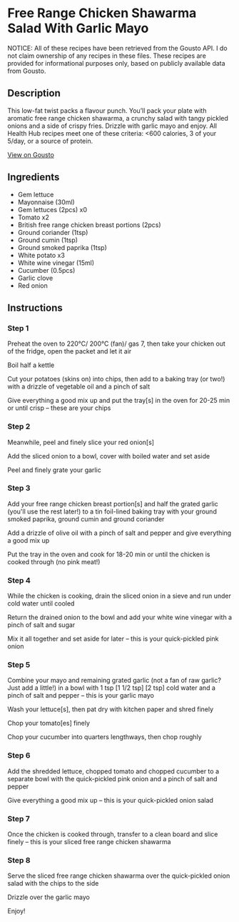 # Free Range Chicken Shawarma Salad With Garlic Mayo

NOTICE: All of these recipes have been retrieved from the Gousto API. I do not claim ownership of any recipes in these files. These recipes are provided for informational purposes only, based on publicly available data from Gousto.

## Description

This low-fat twist packs a flavour punch. You’ll pack your plate with aromatic free range chicken shawarma, a crunchy salad with tangy pickled onions and a side of crispy fries. Drizzle with garlic mayo and enjoy. All Health Hub recipes meet one of these criteria: <600 calories, 3 of your 5/day, or a source of protein.

[View on Gousto](https://www.gousto.co.uk/recipes/cookbook/lighter-free-range-chicken-shawarma-salad-with-garlic-mayo)

## Ingredients

- Gem lettuce
- Mayonnaise (30ml)
- Gem lettuces (2pcs) x0
- Tomato x2
- British free range chicken breast portions (2pcs)
- Ground coriander (1tsp)
- Ground cumin (1tsp)
- Ground smoked paprika (1tsp)
- White potato x3
- White wine vinegar (15ml)
- Cucumber (0.5pcs)
- Garlic clove
- Red onion

## Instructions


### Step 1

Preheat the oven to 220°C/ 200°C (fan)/ gas 7, then take your chicken out of the fridge, open the packet and let it air

Boil half a kettle

Cut your potatoes (skins on) into chips, then add to a baking tray (or two!) with a drizzle of vegetable oil and a pinch of salt

Give everything a good mix up and put the tray[s] in the oven for 20-25 min or until crisp – these are your chips


### Step 2

Meanwhile, peel and finely slice your red onion[s]

Add the sliced onion to a bowl, cover with boiled water and set aside

Peel and finely grate your garlic


### Step 3

Add your free range chicken breast portion[s] and half the grated garlic (you'll use the rest later!) to a tin foil-lined baking tray with your ground smoked paprika, ground cumin and ground coriander

Add a drizzle of olive oil with a pinch of salt and pepper and give everything a good mix up

Put the tray in the oven and cook for 18-20 min or until the chicken is cooked through (no pink meat!)


### Step 4

While the chicken is cooking, drain the sliced onion in a sieve and run under cold water until cooled

Return the drained onion to the bowl and add your white wine vinegar with a pinch of salt and sugar

Mix it all together and set aside for later – this is your quick-pickled pink onion


### Step 5

Combine your mayo and remaining grated garlic (not a fan of raw garlic? Just add a little!) in a bowl with 1 tsp <span class="text-purple">[1 1/2 tsp]</span> <span class="text-danger">[2 tsp] </span>cold water and a pinch of salt and pepper – this is your garlic mayo

Wash your lettuce[s], then pat dry with kitchen paper and shred finely

Chop your tomato[es] finely

Chop your cucumber into quarters lengthways, then chop roughly


### Step 6

Add the shredded lettuce, chopped tomato and chopped cucumber to a separate bowl with the quick-pickled pink onion and a pinch of salt and pepper

Give everything a good mix up – this is your quick-pickled onion salad


### Step 7

Once the chicken is cooked through, transfer to a clean board and slice finely – this is your sliced free range chicken shawarma

### Step 8

Serve the sliced free range chicken shawarma over the quick-pickled onion salad with the chips to the side

Drizzle over the garlic mayo

Enjoy!

